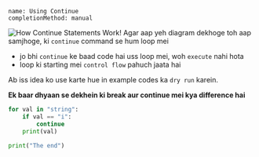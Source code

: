 ```ngMeta
name: Using Continue
completionMethod: manual
```

![How Continue Statements Work!](assets/how-continuebreak-statement-works_1.jpg)
Agar aap yeh diagram dekhoge toh aap samjhoge, ki `continue` command se hum loop mei
- jo bhi `continue` ke baad code hai uss loop mei, woh `execute` nahi hota
- loop ki starting mei `control flow` pahuch jaata hai

Ab iss idea ko use karte hue in example codes ka `dry run` karein.

__Ek baar dhyaan se dekhein ki break aur continue mei kya difference hai__

```python
for val in "string":
    if val == "i":
        continue
    print(val)

print("The end")
```